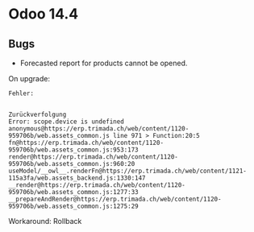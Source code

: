 # Odoo 14.4

## Bugs

* Forecasted report for products cannot be opened.

On upgrade:

```
Fehler:


Zurückverfolgung
Error: scope.device is undefined
anonymous@https://erp.trimada.ch/web/content/1120-959706b/web.assets_common.js line 971 > Function:20:5
fn@https://erp.trimada.ch/web/content/1120-959706b/web.assets_common.js:953:173
render@https://erp.trimada.ch/web/content/1120-959706b/web.assets_common.js:960:20
useModel/__owl__.renderFn@https://erp.trimada.ch/web/content/1121-115a3fa/web.assets_backend.js:1330:147
__render@https://erp.trimada.ch/web/content/1120-959706b/web.assets_common.js:1277:33
__prepareAndRender@https://erp.trimada.ch/web/content/1120-959706b/web.assets_common.js:1275:29
```

Workaround: Rollback